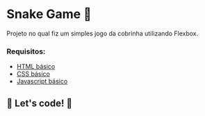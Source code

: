 # 				Snake Game :snake:



Projeto no qual fiz um simples jogo da cobrinha utilizando Flexbox.

 

### Requisitos:

* [HTML básico](https://www.w3schools.com/html/)
* [CSS básico](https://developer.mozilla.org/pt-BR/docs/Web/CSS)
* [Javascript básico](https://developer.mozilla.org/pt-BR/docs/Web/JavaScript)



## 🚀 Let's code! 🚀
